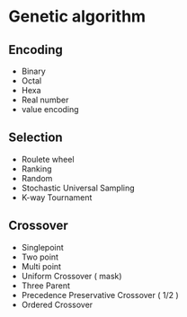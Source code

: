 # Genetic algorithm

## Encoding
- Binary
- Octal
- Hexa
- Real number
- value encoding

## Selection
- Roulete wheel
- Ranking
- Random
- Stochastic Universal Sampling
- K-way Tournament

## Crossover
- Singlepoint
- Two point
- Multi point
- Uniform Crossover ( mask)
- Three Parent
- Precedence Preservative Crossover ( 1/2 )
- Ordered Crossover
